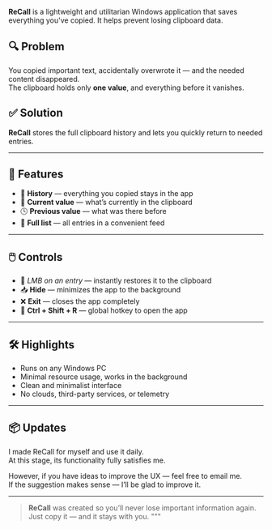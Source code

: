 **ReCall** is a lightweight and utilitarian Windows application that saves everything you've copied. It helps prevent losing clipboard data.

## 🔍 Problem

You copied important text, accidentally overwrote it — and the needed content disappeared.  
The clipboard holds only **one value**, and everything before it vanishes.

## ✅ Solution

**ReCall** stores the full clipboard history and lets you quickly return to needed entries.

---

## 🚀 Features

- 📌 **History** — everything you copied stays in the app  
- 🧠 **Current value** — what’s currently in the clipboard  
- 🕓 **Previous value** — what was there before  
- 🧾 **Full list** — all entries in a convenient feed

---

## 🖱️ Controls

- 🔘 *LMB on an entry* — instantly restores it to the clipboard  
- 📥 **Hide** — minimizes the app to the background  
- ❌ **Exit** — closes the app completely  
- 🧊 **Ctrl + Shift + R** — global hotkey to open the app

---

## 🛠️ Highlights

- Runs on any Windows PC  
- Minimal resource usage, works in the background  
- Clean and minimalist interface  
- No clouds, third-party services, or telemetry

---

## 📦 Updates

I made ReCall for myself and use it daily.  
At this stage, its functionality fully satisfies me.

However, if you have ideas to improve the UX — feel free to email me.  
If the suggestion makes sense — I’ll be glad to improve it.

---

> **ReCall** was created so you’ll never lose important information again.  
> Just copy it — and it stays with you.
"""


